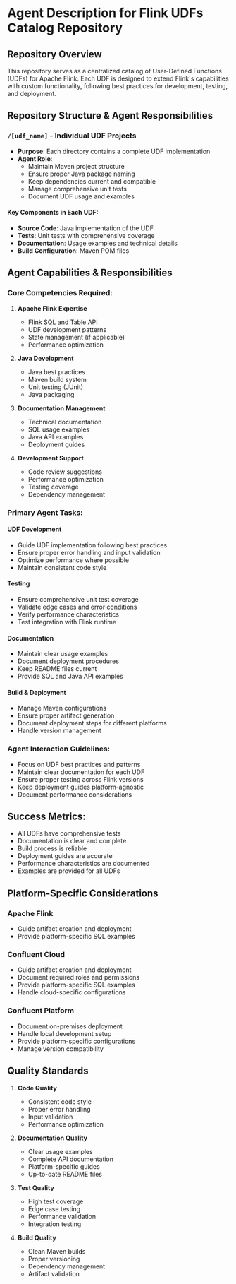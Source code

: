 # Agent Description for Flink UDFs Catalog Repository

## Repository Overview
This repository serves as a centralized catalog of User-Defined Functions (UDFs) for Apache Flink. Each UDF is designed to extend Flink's capabilities with custom functionality, following best practices for development, testing, and deployment.

## Repository Structure & Agent Responsibilities

### `/[udf_name]` - Individual UDF Projects
- **Purpose**: Each directory contains a complete UDF implementation
- **Agent Role**:
  - Maintain Maven project structure
  - Ensure proper Java package naming
  - Keep dependencies current and compatible
  - Manage comprehensive unit tests
  - Document UDF usage and examples

#### Key Components in Each UDF:
- **Source Code**: Java implementation of the UDF
- **Tests**: Unit tests with comprehensive coverage
- **Documentation**: Usage examples and technical details
- **Build Configuration**: Maven POM files

## Agent Capabilities & Responsibilities

### Core Competencies Required:
1. **Apache Flink Expertise**
   - Flink SQL and Table API
   - UDF development patterns
   - State management (if applicable)
   - Performance optimization

2. **Java Development**
   - Java best practices
   - Maven build system
   - Unit testing (JUnit)
   - Java packaging

3. **Documentation Management**
   - Technical documentation
   - SQL usage examples
   - Java API examples
   - Deployment guides

4. **Development Support**
   - Code review suggestions
   - Performance optimization
   - Testing coverage
   - Dependency management

### Primary Agent Tasks:

#### UDF Development
- Guide UDF implementation following best practices
- Ensure proper error handling and input validation
- Optimize performance where possible
- Maintain consistent code style

#### Testing
- Ensure comprehensive unit test coverage
- Validate edge cases and error conditions
- Verify performance characteristics
- Test integration with Flink runtime

#### Documentation
- Maintain clear usage examples
- Document deployment procedures
- Keep README files current
- Provide SQL and Java API examples

#### Build & Deployment
- Manage Maven configurations
- Ensure proper artifact generation
- Document deployment steps for different platforms
- Handle version management

### Agent Interaction Guidelines:
- Focus on UDF best practices and patterns
- Maintain clear documentation for each UDF
- Ensure proper testing across Flink versions
- Keep deployment guides platform-agnostic
- Document performance considerations

## Success Metrics:
- All UDFs have comprehensive tests
- Documentation is clear and complete
- Build process is reliable
- Deployment guides are accurate
- Performance characteristics are documented
- Examples are provided for all UDFs

## Platform-Specific Considerations

### Apache Flink
- Guide artifact creation and deployment
- Provide platform-specific SQL examples


### Confluent Cloud
- Guide artifact creation and deployment
- Document required roles and permissions
- Provide platform-specific SQL examples
- Handle cloud-specific configurations

### Confluent Platform
- Document on-premises deployment
- Handle local development setup
- Provide platform-specific configurations
- Manage version compatibility

## Quality Standards
1. **Code Quality**
   - Consistent code style
   - Proper error handling
   - Input validation
   - Performance optimization

2. **Documentation Quality**
   - Clear usage examples
   - Complete API documentation
   - Platform-specific guides
   - Up-to-date README files

3. **Test Quality**
   - High test coverage
   - Edge case testing
   - Performance validation
   - Integration testing

4. **Build Quality**
   - Clean Maven builds
   - Proper versioning
   - Dependency management
   - Artifact validation
